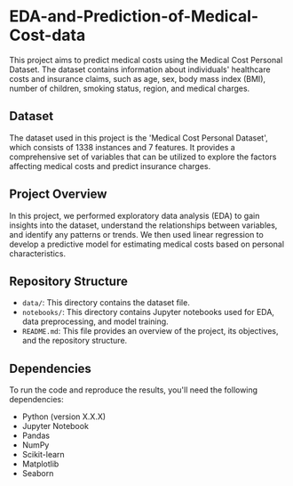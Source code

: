 # EDA-and-Prediction-of-Medical-Cost-data

This project aims to predict medical costs using the Medical Cost Personal Dataset. The dataset contains information about individuals' healthcare costs and insurance claims, such as age, sex, body mass index (BMI), number of children, smoking status, region, and medical charges.

## Dataset

The dataset used in this project is the 'Medical Cost Personal Dataset', which consists of 1338 instances and 7 features. It provides a comprehensive set of variables that can be utilized to explore the factors affecting medical costs and predict insurance charges.

## Project Overview

In this project, we performed exploratory data analysis (EDA) to gain insights into the dataset, understand the relationships between variables, and identify any patterns or trends. We then used linear regression to develop a predictive model for estimating medical costs based on personal characteristics.

## Repository Structure

- `data/`: This directory contains the dataset file.
- `notebooks/`: This directory contains Jupyter notebooks used for EDA, data preprocessing, and model training.
- `README.md`: This file provides an overview of the project, its objectives, and the repository structure.

## Dependencies

To run the code and reproduce the results, you'll need the following dependencies:

- Python (version X.X.X)
- Jupyter Notebook
- Pandas
- NumPy
- Scikit-learn
- Matplotlib
- Seaborn
